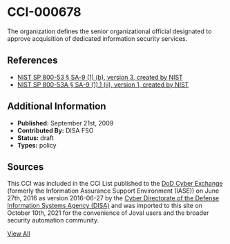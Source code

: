 # CCI-000678

The organization defines the senior organizational official designated to approve acquisition of dedicated information security services.

## References ##

* [NIST SP 800-53 § SA-9 (1) (b), version 3, created by NIST](http://csrc.nist.gov/publications/PubsSPs.html)
* [NIST SP 800-53A § SA-9 (1).1 (ii), version 1, created by NIST](http://csrc.nist.gov/publications/PubsSPs.html)


## Additional Information ##

* **Published:** September 21st, 2009
* **Contributed By:** DISA FSO
* **Status:** draft
* **Types:** policy

## Sources ##

This CCI was included in the CCI List published to the [DoD Cyber Exchange](https://public.cyber.mil/stigs/cci/)
(formerly the Information Assurance Support Environment (IASE)) on June 27th, 2016 as version
2016-06-27 by the [Cyber Directorate of the Defense Information Systems Agency (DISA)](https://public.cyber.mil/about-cyber/)
and was imported to this site on October 10th, 2021 for the convenience of Joval users and the broader
security automation community.

[View All](../README.md)
